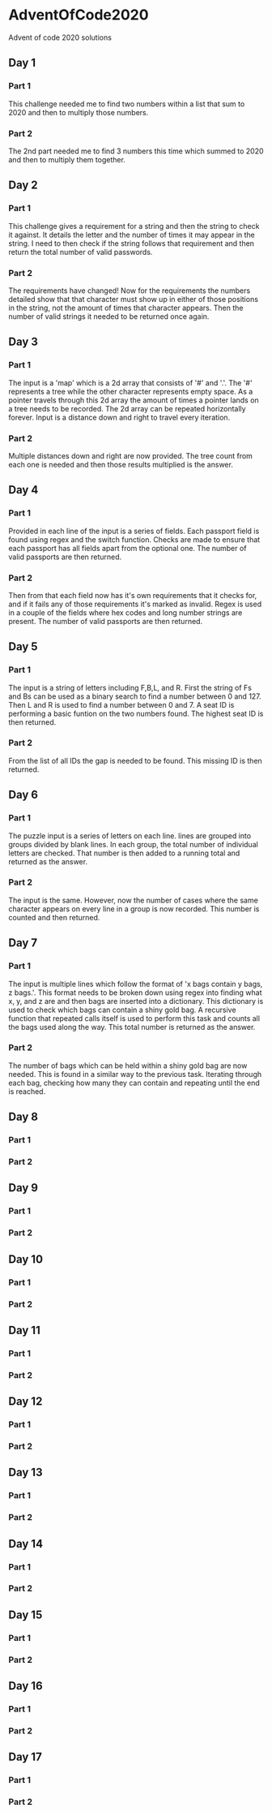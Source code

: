 
# AdventOfCode2020
Advent of code 2020 solutions
## Day 1
### Part 1
This challenge needed me to find two numbers within a list that sum to 2020 and then to multiply those numbers.

### Part 2
The 2nd part needed me to find 3 numbers this time which summed to 2020 and then to multiply them together.

## Day 2
### Part 1
This challenge gives a requirement for a string and then the string to check it against. It details the letter and the number of times it may appear in the string. I need to then check if the string follows that requirement and then return the total number of valid passwords.

### Part 2
The requirements have changed! Now for the requirements the numbers detailed show that that character must show up in either of those positions in the string, not the amount of times that character appears. Then the number of valid strings it needed to be returned once again.

## Day 3
### Part 1
The input is a 'map' which is a 2d array that consists of '#' and '.'. The '#' represents a tree while the other character represents empty space. As a pointer travels through this 2d array the amount of times a pointer lands on a tree needs to be recorded. The 2d array can be repeated horizontally forever. Input is a distance down and right to travel every iteration. 

### Part 2
Multiple distances down and right are now provided. The tree count from each one is needed and then those results multiplied is the answer.

## Day 4
### Part 1
Provided in each line of the input is a series of fields. Each passport field is found using regex and the switch function. Checks are made to ensure that each passport has all fields apart from the optional one. The number of valid passports are then returned. 
### Part 2
Then from that each field now has it's own requirements that it checks for, and if it fails any of those requirements it's marked as invalid. Regex is used in a couple of the fields where hex codes and long number strings are present. The number of valid passports are then returned. 

## Day 5
### Part 1
The input is a string of letters including F,B,L, and R. First the string of Fs and Bs can be used as a binary search to find a number between 0 and 127. Then L and R is used to find a number between 0 and 7. A seat ID is performing a basic funtion on the two numbers found. The highest seat ID is then returned.
### Part 2
From the list of all IDs the gap is needed to be found. This missing ID is then returned.

## Day 6
### Part 1
The puzzle input is a series of letters on each line. lines are grouped into groups divided by blank lines. In each group, the total number of individual letters are checked. That number is then added to a running total and returned as the answer.
### Part 2
The input is the same. However, now the number of cases where the same character appears on every line in a group is now recorded. This number is counted and then returned.

## Day 7
### Part 1
The input is multiple lines which follow the format of 'x bags contain  y bags, z bags.'. This format needs to be broken down using regex into finding what x, y, and z are and then bags are inserted into a dictionary. This dictionary is used to check which bags can contain a shiny gold bag. A recursive function that repeated calls itself is used to perform this task and counts all the bags used along the way. This total number is returned as the answer.
### Part 2
The number of bags which can be held within a shiny gold bag are now needed. This is found in a similar way to the previous task. Iterating through each bag, checking how many they can contain and repeating until the end is reached.

## Day 8
### Part 1

### Part 2

## Day 9
### Part 1

### Part 2

## Day 10
### Part 1

### Part 2

## Day 11
### Part 1

### Part 2

## Day 12
### Part 1

### Part 2

## Day 13
### Part 1

### Part 2

## Day 14
### Part 1

### Part 2

## Day 15
### Part 1

### Part 2

## Day 16
### Part 1

### Part 2

## Day 17
### Part 1

### Part 2

